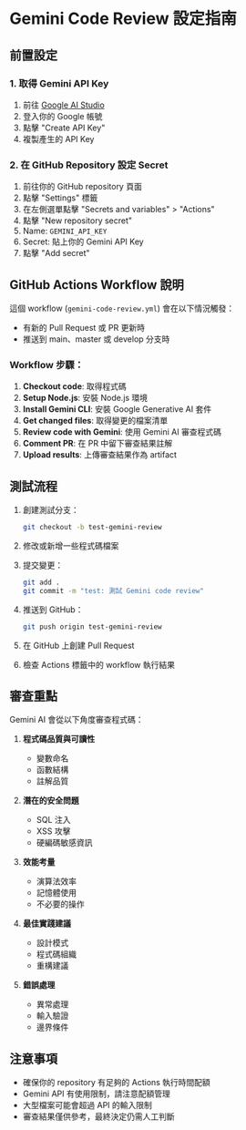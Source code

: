 # Gemini Code Review 設定指南

## 前置設定

### 1. 取得 Gemini API Key

1. 前往 [Google AI Studio](https://makersuite.google.com/app/apikey)
2. 登入你的 Google 帳號
3. 點擊 "Create API Key"
4. 複製產生的 API Key

### 2. 在 GitHub Repository 設定 Secret

1. 前往你的 GitHub repository 頁面
2. 點擊 "Settings" 標籤
3. 在左側選單點擊 "Secrets and variables" > "Actions"
4. 點擊 "New repository secret"
5. Name: `GEMINI_API_KEY`
6. Secret: 貼上你的 Gemini API Key
7. 點擊 "Add secret"

## GitHub Actions Workflow 說明

這個 workflow (`gemini-code-review.yml`) 會在以下情況觸發：
- 有新的 Pull Request 或 PR 更新時
- 推送到 main、master 或 develop 分支時

### Workflow 步驟：

1. **Checkout code**: 取得程式碼
2. **Setup Node.js**: 安裝 Node.js 環境
3. **Install Gemini CLI**: 安裝 Google Generative AI 套件
4. **Get changed files**: 取得變更的檔案清單
5. **Review code with Gemini**: 使用 Gemini AI 審查程式碼
6. **Comment PR**: 在 PR 中留下審查結果註解
7. **Upload results**: 上傳審查結果作為 artifact

## 測試流程

1. 創建測試分支：
   ```bash
   git checkout -b test-gemini-review
   ```

2. 修改或新增一些程式碼檔案

3. 提交變更：
   ```bash
   git add .
   git commit -m "test: 測試 Gemini code review"
   ```

4. 推送到 GitHub：
   ```bash
   git push origin test-gemini-review
   ```

5. 在 GitHub 上創建 Pull Request

6. 檢查 Actions 標籤中的 workflow 執行結果

## 審查重點

Gemini AI 會從以下角度審查程式碼：

1. **程式碼品質與可讀性**
   - 變數命名
   - 函數結構
   - 註解品質

2. **潛在的安全問題**
   - SQL 注入
   - XSS 攻擊
   - 硬編碼敏感資訊

3. **效能考量**
   - 演算法效率
   - 記憶體使用
   - 不必要的操作

4. **最佳實踐建議**
   - 設計模式
   - 程式碼組織
   - 重構建議

5. **錯誤處理**
   - 異常處理
   - 輸入驗證
   - 邊界條件

## 注意事項

- 確保你的 repository 有足夠的 Actions 執行時間配額
- Gemini API 有使用限制，請注意配額管理
- 大型檔案可能會超過 API 的輸入限制
- 審查結果僅供參考，最終決定仍需人工判斷
